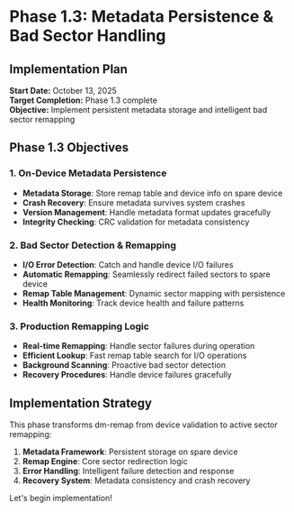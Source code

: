 # Phase 1.3: Metadata Persistence & Bad Sector Handling

## Implementation Plan
**Start Date:** October 13, 2025  
**Target Completion:** Phase 1.3 complete  
**Objective:** Implement persistent metadata storage and intelligent bad sector remapping

## Phase 1.3 Objectives

### 1. On-Device Metadata Persistence
- **Metadata Storage**: Store remap table and device info on spare device
- **Crash Recovery**: Ensure metadata survives system crashes
- **Version Management**: Handle metadata format updates gracefully
- **Integrity Checking**: CRC validation for metadata consistency

### 2. Bad Sector Detection & Remapping
- **I/O Error Detection**: Catch and handle device I/O failures
- **Automatic Remapping**: Seamlessly redirect failed sectors to spare device
- **Remap Table Management**: Dynamic sector mapping with persistence
- **Health Monitoring**: Track device health and failure patterns

### 3. Production Remapping Logic
- **Real-time Remapping**: Handle sector failures during operation
- **Efficient Lookup**: Fast remap table search for I/O operations
- **Background Scanning**: Proactive bad sector detection
- **Recovery Procedures**: Handle device failures gracefully

## Implementation Strategy

This phase transforms dm-remap from device validation to active sector remapping:

1. **Metadata Framework**: Persistent storage on spare device
2. **Remap Engine**: Core sector redirection logic
3. **Error Handling**: Intelligent failure detection and response
4. **Recovery System**: Metadata consistency and crash recovery

Let's begin implementation!